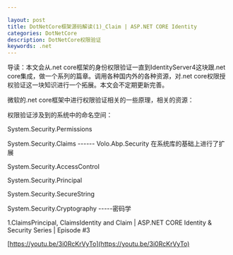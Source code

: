 ```yaml
---

layout: post
title: DotNetCore框架源码解读(1)_Claim | ASP.NET CORE Identity
categories: DotNetCore
description: DotNetCore权限验证
keywords: .net
---
```


导读：本文会从.net core框架的身份权限验证一直到IdentityServer4这块跟.net core集成，做一个系列的篇章。调用各种国内外的各种资源，对.net core权限授权验证这一块知识进行一个拓展。本文会不定期更新完善。

微软的.net core框架中进行权限验证相关的一些原理，相关的资源：

权限验证涉及到的系统中的命名空间：

System.Security.Permissions

System.Security.Claims                ------ Volo.Abp.Security  在系统库的基础上进行了扩展

System.Security.AccessControl

System.Security.Principal

System.Security.SecureString

System.Security.Cryptography    -----密码学



 1.ClaimsPrincipal, ClaimsIdentity and Claim | ASP.NET CORE Identity & Security Series | Episode #3

[https://youtu.be/3i0RcKrVyTo](https://youtu.be/3i0RcKrVyTo)



